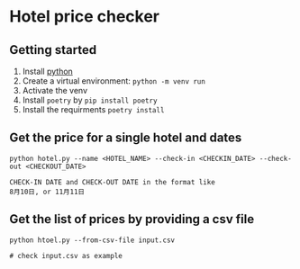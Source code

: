 # Hotel price checker
## Getting started

1. Install [python](https://www.python.org/)
2. Create a virtual environment: `python -m venv run`
3. Activate the venv
4. Install `poetry` by `pip install poetry`
5. Install the requirments `poetry install`

## Get the price for a single hotel and dates
```
python hotel.py --name <HOTEL_NAME> --check-in <CHECKIN_DATE> --check-out <CHECKOUT_DATE>

CHECK-IN DATE and CHECK-OUT DATE in the format like
8月10日, or 11月11日
```

## Get the list of prices by providing a csv file
```
python htoel.py --from-csv-file input.csv

# check input.csv as example
```
